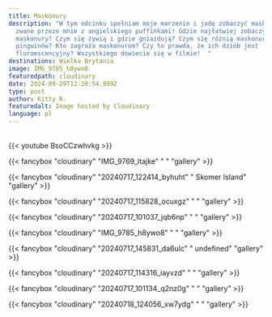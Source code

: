 ```yaml
---
title: Maskonury
description: "W tym odcinku spełniam moje marzenie i jadę zobaczyć maskonury
  zwane przeze mnie z angielskiego puffinkami! Gdzie najłatwiej zobaczyć
  maskonury? Czym się żywią i gdzie gniazdują? Czym się różnią maskonury od
  pingwinów? Kto zagraża maskonurom? Czy to prawda, że ich dziób jest
  fluroescencyjny? Wszystkiego dowiecie się w filmie!  "
destinations: Wielka Brytania
image: IMG_9785_h8ywo8
featuredpath: cloudinary
date: 2024-09-29T12:20:54.899Z
type: post
author: Kitty R.
featuredalt: Image hosted by Cloudinary
language: pl
---
```

<br>{{< youtube BsoCCzwhvkg >}}</br>

{{< fancybox "cloudinary" "IMG_9769_ltajke" "  " "gallery" >}}

{{< fancybox "cloudinary" "20240717_122414_byhuht" "  Skomer Island" "gallery" >}}

{{< fancybox "cloudinary" "20240717_115828_ocuxgz" "  " "gallery" >}}

{{< fancybox "cloudinary" "20240717_101037_jqb6np" "  " "gallery" >}}

{{< fancybox "cloudinary" "IMG_9785_h8ywo8" "  " "gallery" >}}

{{< fancybox "cloudinary" "20240717_145831_da6ulc" "  undefined" "gallery" >}}

{{< fancybox "cloudinary" "20240717_114316_iayvzd" "  " "gallery" >}}

{{< fancybox "cloudinary" "20240717_101134_q2nz0g" "  " "gallery" >}}

{{< fancybox "cloudinary" "20240718_124056_xw7ydg" "  " "gallery" >}}